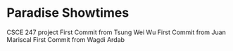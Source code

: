 # Paradise Showtimes
CSCE 247 project
First Commit from Tsung Wei Wu
First Commit from Juan Mariscal
First Commit from Wagdi Ardab
